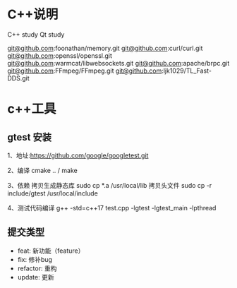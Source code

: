 # C++说明
  C++ study
  Qt study

git@github.com:foonathan/memory.git
git@github.com:curl/curl.git
git@github.com:openssl/openssl.git
git@github.com:warmcat/libwebsockets.git
git@github.com:apache/brpc.git
git@github.com:FFmpeg/FFmpeg.git
git@github.com:ljk1029/TL_Fast-DDS.git

# c++工具
## gtest 安装
  1、地址:https://github.com/google/googletest.git

  2、编译 cmake .. / make

  3、依赖
  拷贝生成静态库
  sudo cp *.a /usr/local/lib
  拷贝头文件
  sudo cp -r include/gtest /usr/local/include

  4、测试代码编译
  g++ -std=c++17 test.cpp -lgtest -lgtest_main -lpthread

## 提交类型
  - feat:     新功能（feature） 
  - fix:      修补bug  
  - refactor: 重构   
  - update:   更新  